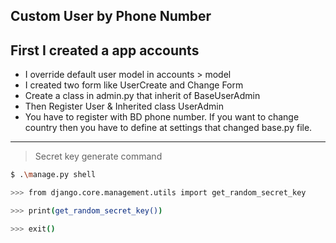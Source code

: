 ## Custom User by Phone Number

## First I created a app accounts

* I override default user model in accounts > model
* I created two form like UserCreate and Change Form
* Create a class in admin.py that inherit of BaseUserAdmin
* Then Register User & Inherited class UserAdmin
* You have to register with BD phone number. If you want to change country then you have to define at settings that changed base.py file. 
____
> Secret key generate command
 
 ```bash script
 $ .\manage.py shell
 ```
 ```bash script
 >>> from django.core.management.utils import get_random_secret_key
 ```
 ```bash script
 >>> print(get_random_secret_key())
 ```
 ```bash script
 >>> exit()
 ```



